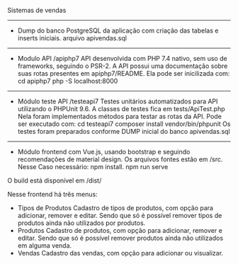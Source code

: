 Sistemas de vendas

-----------------------------------------------------------------------------------
- Dump do banco PostgreSQL da aplicação com criação das tabelas e inserts iniciais.
arquivo apivendas.sql
-----------------------------------------------------------------------------------
- Modulo API /apiphp7
API desenvolvida com PHP 7.4 nativo, sem uso de frameworks, seguindo o PSR-2.
A API possui uma documentação sobre suas rotas presentes em apiphp7/README.
Ela pode ser inicilizada com:
cd apiphp7
php -S localhost:8000
-----------------------------------------------------------------------------------
- Módulo teste API /testeapi7
Testes unitários automatizados para API utilizando o PHPUnit 9.6. 
A classes de testes fica em tests/ApiTest.php
Nela foram implementados métodos para testar as rotas da API.
Pode ser executado com:
cd testeapi7
composer install
vendor/bin/phpunit
Os testes foram preparados conforme DUMP inicial do banco apivendas.sql
-----------------------------------------------------------------------------------
- Módulo frontend com Vue.js, usando bootstrap e seguindo recomendações de material
design.
Os arquivos fontes estão em /src.
Nesse Caso necessário:
npm install.
npm run serve

O build está disponível em /dist/

Nesse frontend há três menus:
- Tipos de Produtos
Cadastro de tipos de produtos, com opção para adicionar, remover e editar. Sendo que só é
possível remover tipos de produtos ainda não utilizados por produtos.
- Produtos
Cadastro de produtos, com opção para adicionar, remover e editar. Sendo que só é
possível remover produtos ainda não utilizados em alguma venda.
- Vendas
Cadastro das vendas, com opção para adicionar ou visualizar.




